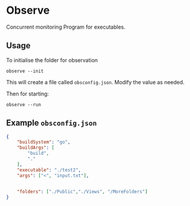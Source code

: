 # Observe
Concurrent monitoring Program for executables.


## Usage

To initialise the folder for observation
```
observe --init
```

This will create a file called `obsconfig.json`. Modify the value as needed.

Then for starting:
```
observe --run
```

## Example `obsconfig.json`
```json
{
    "buildSystem": "go",
    "buildArgs": [
        "build",
        "."
    ],
    "executable": "./test2",
    "args": ["<", "input.txt"],

    
    "folders": ["./Public","./Views", "/MoreFolders"]
}
```
